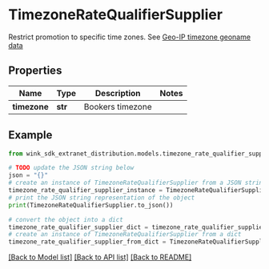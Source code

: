 # TimezoneRateQualifierSupplier

Restrict promotion to specific time zones. See [Geo-IP timezone geoname data](#operation/showTimezones)

## Properties

Name | Type | Description | Notes
------------ | ------------- | ------------- | -------------
**timezone** | **str** | Bookers timezone | 

## Example

```python
from wink_sdk_extranet_distribution.models.timezone_rate_qualifier_supplier import TimezoneRateQualifierSupplier

# TODO update the JSON string below
json = "{}"
# create an instance of TimezoneRateQualifierSupplier from a JSON string
timezone_rate_qualifier_supplier_instance = TimezoneRateQualifierSupplier.from_json(json)
# print the JSON string representation of the object
print(TimezoneRateQualifierSupplier.to_json())

# convert the object into a dict
timezone_rate_qualifier_supplier_dict = timezone_rate_qualifier_supplier_instance.to_dict()
# create an instance of TimezoneRateQualifierSupplier from a dict
timezone_rate_qualifier_supplier_from_dict = TimezoneRateQualifierSupplier.from_dict(timezone_rate_qualifier_supplier_dict)
```
[[Back to Model list]](../README.md#documentation-for-models) [[Back to API list]](../README.md#documentation-for-api-endpoints) [[Back to README]](../README.md)



